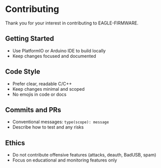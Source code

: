 # Contributing

Thank you for your interest in contributing to EAGLE-FIRMWARE.

## Getting Started
- Use PlatformIO or Arduino IDE to build locally
- Keep changes focused and documented

## Code Style
- Prefer clear, readable C/C++
- Keep changes minimal and scoped
- No emojis in code or docs

## Commits and PRs
- Conventional messages: `type(scope): message`
- Describe how to test and any risks

## Ethics
- Do not contribute offensive features (attacks, deauth, BadUSB, spam)
- Focus on educational and monitoring features only
